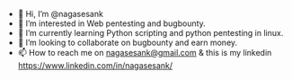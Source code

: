 - 👋 Hi, I’m @nagasesank
- 👀 I’m interested in Web pentesting and bugbounty.
- 🌱 I’m currently learning Python scripting and python pentesting in linux.
- 💞️ I’m looking to collaborate on bugbounty and earn money.
- 📫 How to reach me on nagasesank@gmail.com & this is my linkedin https://www.linkedin.com/in/nagasesank/

<!---
nagasesank/nagasesank is a ✨ special ✨ repository because its `README.md` (this file) appears on your GitHub profile.
You can click the Preview link to take a look at your changes.
--->
